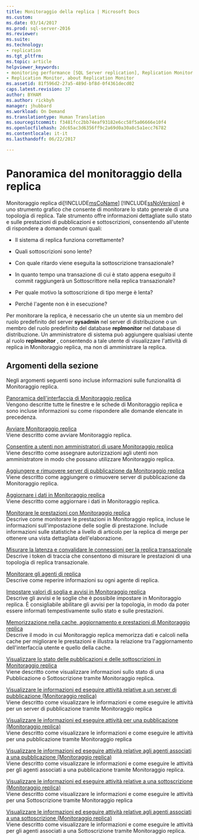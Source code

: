 ```yaml
---
title: Monitoraggio della replica | Microsoft Docs
ms.custom: 
ms.date: 03/14/2017
ms.prod: sql-server-2016
ms.reviewer: 
ms.suite: 
ms.technology:
- replication
ms.tgt_pltfrm: 
ms.topic: article
helpviewer_keywords:
- monitoring performance [SQL Server replication], Replication Monitor
- Replication Monitor, about Replication Monitor
ms.assetid: 81f596d2-27a5-489d-bf8d-0f4361decd02
caps.latest.revision: 37
author: BYHAM
ms.author: rickbyh
manager: jhubbard
ms.workload: On Demand
ms.translationtype: Human Translation
ms.sourcegitcommit: f3481fcc2bb74eaf93182e6cc58f5a06666e10f4
ms.openlocfilehash: 2dc65ac3d6356ff9c2a69d0a30a8c5a1ecc76782
ms.contentlocale: it-it
ms.lasthandoff: 06/22/2017

---
```

# <a name="monitoring-replication-overview"></a>Panoramica del monitoraggio della replica
  Monitoraggio replica di[!INCLUDE[msCoName](../../../includes/msconame-md.md)] [!INCLUDE[ssNoVersion](../../../includes/ssnoversion-md.md)] è uno strumento grafico che consente di monitorare lo stato generale di una topologia di replica. Tale strumento offre informazioni dettagliate sullo stato e sulle prestazioni di pubblicazioni e sottoscrizioni, consentendo all'utente di rispondere a domande comuni quali:  
  
-   Il sistema di replica funziona correttamente?  
  
-   Quali sottoscrizioni sono lente?  
  
-   Con quale ritardo viene eseguita la sottoscrizione transazionale?  
  
-   In quanto tempo una transazione di cui è stato appena eseguito il commit raggiungerà un Sottoscrittore nella replica transazionale?  
  
-   Per quale motivo la sottoscrizione di tipo merge è lenta?  
  
-   Perché l'agente non è in esecuzione?  
  
 Per monitorare la replica, è necessario che un utente sia un membro del ruolo predefinito del server **sysadmin** nel server di distribuzione o un membro del ruolo predefinito del database **replmonitor** nel database di distribuzione. Un amministratore di sistema può aggiungere qualsiasi utente al ruolo **replmonitor** , consentendo a tale utente di visualizzare l'attività di replica in Monitoraggio replica, ma non di amministrare la replica.  
  
## <a name="in-this-section"></a>Argomenti della sezione  
 Negli argomenti seguenti sono incluse informazioni sulle funzionalità di Monitoraggio replica.  
  
 [Panoramica dell'interfaccia di Monitoraggio replica](../../../relational-databases/replication/monitor/overview-of-the-replication-monitor-interface.md)  
 Vengono descritte tutte le finestre e le schede di Monitoraggio replica e sono incluse informazioni su come rispondere alle domande elencate in precedenza.  
  
 [Avviare Monitoraggio replica](../../../relational-databases/replication/monitor/start-the-replication-monitor.md)  
 Viene descritto come avviare Monitoraggio replica.  
  
 [Consentire a utenti non amministratori di usare Monitoraggio replica](../../../relational-databases/replication/monitor/allow-non-administrators-to-use-replication-monitor.md)  
 Viene descritto come assegnare autorizzazioni agli utenti non amministratore in modo che possano utilizzare Monitoraggio replica.  
  
 [Aggiungere e rimuovere server di pubblicazione da Monitoraggio replica](../../../relational-databases/replication/monitor/add-and-remove-publishers-from-replication-monitor.md)  
 Viene descritto come aggiungere o rimuovere server di pubblicazione da Monitoraggio replica.  
  
 [Aggiornare i dati in Monitoraggio replica](../../../relational-databases/replication/monitor/refresh-data-in-replication-monitor.md)  
 Viene descritto come aggiornare i dati in Monitoraggio replica.  
  
 [Monitorare le prestazioni con Monitoraggio replica](../../../relational-databases/replication/monitor/monitor-performance-with-replication-monitor.md)  
 Descrive come monitorare le prestazioni in Monitoraggio replica, incluse le informazioni sull'impostazione delle soglie di prestazione. Include informazioni sulle statistiche a livello di articolo per la replica di merge per ottenere una vista dettagliata dell'elaborazione.  
  
 [Misurare la latenza e convalidare le connessioni per la replica transazionale](../../../relational-databases/replication/monitor/measure-latency-and-validate-connections-for-transactional-replication.md)  
 Descrive i token di traccia che consentono di misurare le prestazioni di una topologia di replica transazionale.  
  
 [Monitorare gli agenti di replica](../../../relational-databases/replication/monitor/monitor-replication-agents.md)  
 Descrive come reperire informazioni su ogni agente di replica.  
  
 [Impostare valori di soglia e avvisi in Monitoraggio replica](../../../relational-databases/replication/monitor/set-thresholds-and-warnings-in-replication-monitor.md)  
 Descrive gli avvisi e le soglie che è possibile impostare in Monitoraggio replica. È consigliabile abilitare gli avvisi per la topologia, in modo da poter essere informati tempestivamente sullo stato e sulle prestazioni.  
  
 [Memorizzazione nella cache, aggiornamento e prestazioni di Monitoraggio replica](../../../relational-databases/replication/monitor/caching-refresh-and-replication-monitor-performance.md)  
 Descrive il modo in cui Monitoraggio replica memorizza dati e calcoli nella cache per migliorare le prestazioni e illustra la relazione tra l'aggiornamento dell'interfaccia utente e quello della cache.  
  
 [Visualizzare lo stato delle pubblicazioni e delle sottoscrizioni in Monitoraggio replica](../../../relational-databases/replication/monitor/view-publication-and-subscription-status-in-replication-monitor.md)  
 Viene descritto come visualizzare informazioni sullo stato di una Pubblicazione o Sottoscrizione tramite Monitoraggio replica.  
  
 [Visualizzare le informazioni ed eseguire attività relative a un server di pubblicazione &#40;Monitoraggio replica&#41;](../../../relational-databases/replication/monitor/view-information-and-perform-tasks-for-a-publisher-replication-monitor.md)  
 Viene descritto come visualizzare le informazioni e come eseguire le attività per un server di pubblicazione tramite Monitoraggio replica  
  
 [Visualizzare le informazioni ed eseguire attività per una pubblicazione &#40;Monitoraggio replica&#41;](../../../relational-databases/replication/monitor/view-information-and-perform-tasks-for-a-publication-replication-monitor.md)  
 Viene descritto come visualizzare le informazioni e come eseguire le attività per una pubblicazione tramite Monitoraggio replica  
  
 [Visualizzare le informazioni ed eseguire attività relative agli agenti associati a una pubblicazione &#40;Monitoraggio replica&#41;](../../../relational-databases/replication/monitor/view-information-and-perform-tasks-for-publication-agents.md)  
 Viene descritto come visualizzare le informazioni e come eseguire le attività per gli agenti associati a una pubblicazione tramite Monitoraggio replica.  
  
 [Visualizzare le informazioni ed eseguire attività relative a una sottoscrizione &#40;Monitoraggio replica&#41;](../../../relational-databases/replication/monitor/view-information-and-perform-tasks-for-a-subscription-replication-monitor.md)  
 Viene descritto come visualizzare le informazioni e come eseguire le attività per una Sottoscrizione tramite Monitoraggio replica  
  
 [Visualizzare le informazioni ed eseguire attività relative agli agenti associati a una sottoscrizione &#40;Monitoraggio replica&#41;](../../../relational-databases/replication/monitor/view-information-and-perform-tasks-for-subscription-agents.md)  
 Viene descritto come visualizzare le informazioni e come eseguire le attività per gli agenti associati a una Sottoscrizione tramite Monitoraggio replica.  
  
  

